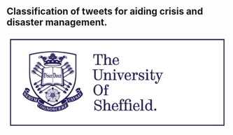 
## Classification of tweets for aiding crisis and disaster management.

<img src="image/sheffield.png" width="550">
